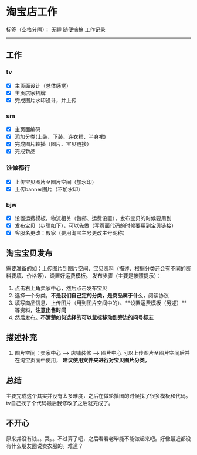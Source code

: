 ﻿# 淘宝店工作

标签（空格分隔）： 无聊 随便搞搞 工作记录

---

## 工作
### tv
- [x] 主页面设计（总体感觉）
- [x] 主页店家招牌
- [x] 完成图片水印设计，并上传

### sm
- [x] 主页面编码
- [x] 添加分类(上装、下装、连衣裙、半身裙)
- [x] 完成图片轮播（图片、宝贝链接）
- [x] 完成新品

### 谁做都行
- [x] 上传宝贝图片至图片空间（加水印）
- [x] 上传banner图片（不加水印）

### bjw
- [x] 设置运费模板，物流相关（包邮、运费设置），发布宝贝的时候要用到
- [x] 发布宝贝（步骤如下），可以先做（写页面代码的时候要用到宝贝链接）
- [x] 客服名更改：殿家（要用淘宝主号更改主号昵称）

## 淘宝宝贝发布
需要准备的如：上传图片到图片空间、宝贝资料（描述、根据分类还会有不同的资料要填、价格等）、设置好运费模板。
发布步骤（主要是按照提示）：
1. 点击右上角卖家中心，然后点击发布宝贝
2. 选择一个分类，**不是我们自己定的分类，是商品属于什么**，阅读协议
3. 填写商品信息、上传图片（用到图片空间中的）、**设置运费模板（另述）**等资料，**注意出售时间**
4. 然后发布。**不清楚如何选择的可以鼠标移动到旁边的问号标志**


## 描述补充
1. 图片空间：卖家中心 -->  店铺装修 --> 图片中心 可以上传图片至图片空间后并在淘宝页面中使用， **建议使用文件夹进行对宝贝图片分类。**

## 总结
主要完成这个其实并没有太多难度，之后在做轮播图的时候找了很多模板和代码。tv自己找了个代码最后我修改了之后就完成了。

## 不开心
原来并没有钱。。哭。。不过算了吧，之后看看老毕能不能做起来吧。好像最近都没有什么朋友圈说卖衣服的。难道？



